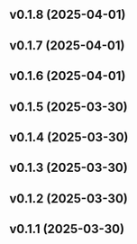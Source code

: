 ## v0.1.8 (2025-04-01)

## v0.1.7 (2025-04-01)

## v0.1.6 (2025-04-01)

## v0.1.5 (2025-03-30)

## v0.1.4 (2025-03-30)

## v0.1.3 (2025-03-30)

## v0.1.2 (2025-03-30)

## v0.1.1 (2025-03-30)
